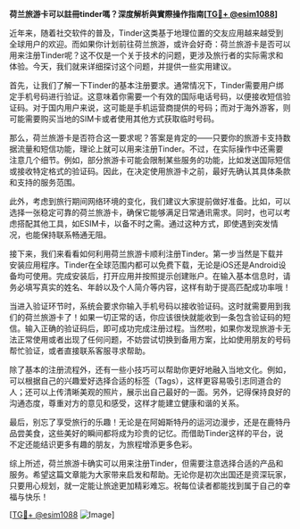 **荷兰旅游卡可以註冊tinder嗎？深度解析與實際操作指南[[TG💪+ @esim1088](https://t.me/s/esim1088)]**

近年来，随着社交软件的普及，Tinder这类基于地理位置的交友应用越来越受到全球用户的欢迎。而如果你计划前往荷兰旅游，或许会好奇：荷兰旅游卡是否可以用来注册Tinder呢？这不仅是一个关于技术的问题，更涉及旅行者的实际需求和体验。今天，我们就来详细探讨这个问题，并提供一些实用建议。

首先，让我们了解一下Tinder的基本注册要求。通常情况下，Tinder需要用户绑定手机号码进行验证。这意味着你需要一个有效的国际电话号码，以便接收短信验证码。对于国内用户来说，这可能是手机运营商提供的号码；而对于海外游客，则可能需要购买当地的SIM卡或者使用其他方式获取临时号码。

那么，荷兰旅游卡是否符合这一要求呢？答案是肯定的——只要你的旅游卡支持数据流量和短信功能，理论上就可以用来注册Tinder。不过，在实际操作中还需要注意几个细节。例如，部分旅游卡可能会限制某些服务的功能，比如发送国际短信或接收特定格式的验证码。因此，在决定使用旅游卡之前，最好先确认其具体条款和支持的服务范围。

此外，考虑到旅行期间网络环境的变化，我们建议大家提前做好准备。比如，可以选择一张稳定可靠的荷兰旅游卡，确保它能够满足日常通讯需求。同时，也可以考虑搭配其他工具，如ESIM卡，以备不时之需。通过这种方式，即使遇到突发情况，也能保持联系畅通无阻。

接下来，我们来看看如何利用荷兰旅游卡顺利注册Tinder。第一步当然是下载并安装应用程序。Tinder在全球范围内都可以免费下载，无论是iOS还是Android设备均可使用。完成安装后，打开应用并按照提示创建账户。在输入基本信息时，请务必填写真实的姓名、年龄以及个人简介等内容，这样有助于提高匹配成功率哦！

当进入验证环节时，系统会要求你输入手机号码以接收验证码。这时就需要用到我们的荷兰旅游卡了！如果一切正常的话，你应该很快就能收到一条包含验证码的短信。输入正确的验证码后，即可成功完成注册过程。当然啦，如果你发现旅游卡无法正常使用或者出现了任何问题，不妨尝试切换到备用方案，比如使用朋友的号码帮忙验证，或者直接联系客服寻求帮助。

除了基本的注册流程外，还有一些小技巧可以帮助你更好地融入当地文化。例如，可以根据自己的兴趣爱好选择合适的标签（Tags），这样更容易吸引志同道合的人；还可以上传清晰美观的照片，展示出自己最好的一面。另外，记得保持良好的沟通态度，尊重对方的意见和感受，这样才能建立健康和谐的关系。

最后，别忘了享受旅行的乐趣！无论是在阿姆斯特丹的运河边漫步，还是在鹿特丹品尝美食，这些美好的瞬间都将成为珍贵的记忆。而借助Tinder这样的平台，说不定还能结识更多有趣的朋友，为旅程增添更多色彩。

综上所述，荷兰旅游卡确实可以用来注册Tinder，但需要注意选择合适的产品和服务。希望这篇文章能为大家带来启发和帮助。无论你是初次出国还是资深玩家，只要用心规划，就一定能让旅途更加精彩难忘。祝每位读者都能找到属于自己的幸福与快乐！

[[TG💪+ @esim1088](https://t.me/s/esim1088) ![Image](https://i.postimg.cc/4NQfJmqS/Snipaste-2025-05-13-00-14-12.png)]
